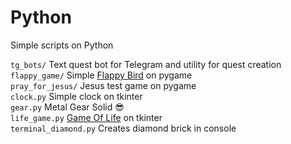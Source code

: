 # Python
Simple scripts on Python  

`tg_bots/` Text quest bot for Telegram and utility for quest creation  
`flappy_game/` Simple [Flappy Bird](https://en.wikipedia.org/wiki/Flappy_Bird) on pygame   
`pray_for_jesus/` Jesus test game on pygame   
`clock.py` Simple clock on tkinter  
`gear.py` Metal Gear Solid :sunglasses:  
`life_game.py` [Game Of Life](https://en.wikipedia.org/wiki/Conway%27s_Game_of_Life) on tkinter  
`terminal_diamond.py` Creates diamond brick in console  
